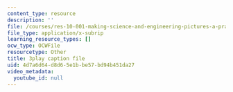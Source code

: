 ```yaml
---
content_type: resource
description: ''
file: /courses/res-10-001-making-science-and-engineering-pictures-a-practical-guide-to-presenting-your-work-spring-2016/4d7a6d64d8d65e1bbe57bd94b451da27_h0LYxgHiMDE.vtt
file_type: application/x-subrip
learning_resource_types: []
ocw_type: OCWFile
resourcetype: Other
title: 3play caption file
uid: 4d7a6d64-d8d6-5e1b-be57-bd94b451da27
video_metadata:
  youtube_id: null
---
```

